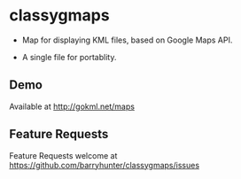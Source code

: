 # classygmaps

* Map for displaying KML files, based on Google Maps API. 

* A single file for portablity. 

## Demo

Available at http://gokml.net/maps

## Feature Requests

Feature Requests welcome at https://github.com/barryhunter/classygmaps/issues


